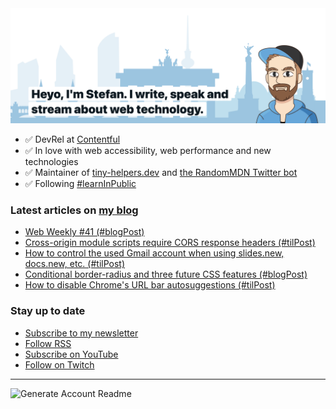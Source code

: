 <img alt="Heyo, I'm Stefan. I write and speak about web technology." src="https://raw.githubusercontent.com/stefanjudis/stefanjudis/main/screenshot.png">

- ✅ DevRel at [Contentful](https://www.contentful.com)
- ✅ In love with web accessibility, web performance and new technologies
- ✅ Maintainer of [tiny-helpers.dev](https://tiny-helpers.dev) and [the RandomMDN Twitter bot](https://twitter.com/randomMDN)
- ✅ Following [#learnInPublic](https://www.stefanjudis.com/today-i-learned/)
### Latest articles on [my blog](https://www.stefanjudis.com)

<!-- BLOG-POST-LIST:START -->
- [Web Weekly #41 (#blogPost)](https://www.stefanjudis.com/blog/web-weekly-41/)
- [Cross-origin module scripts require CORS response headers (#tilPost)](https://www.stefanjudis.com/today-i-learned/cross-origin-module-scripts-require-cors-response-headers/)
- [How to control the used Gmail account when using slides.new, docs.new, etc. (#tilPost)](https://www.stefanjudis.com/today-i-learned/how-to-control-the-used-gmail-account-when-using-slides-new-docs-new-etc/)
- [Conditional border-radius and three future CSS features (#blogPost)](https://www.stefanjudis.com/blog/conditional-border-radius-and-three-future-css-features/)
- [How to disable Chrome's URL bar autosuggestions (#tilPost)](https://www.stefanjudis.com/today-i-learned/how-to-disable-chromes-url-autosuggestions/)
<!-- BLOG-POST-LIST:END -->

### Stay up to date

- [Subscribe to my newsletter](https://www.stefanjudis.com/newsletter/)
- [Follow RSS](https://www.stefanjudis.com/feeds/)
- [Subscribe on YouTube](https://youtube.com/c/stefanjudis)
- [Follow on Twitch](https://www.twitch.tv/stefanjudis)

---

![Generate Account Readme](https://github.com/stefanjudis/stefanjudis/workflows/Generate%20Account%20Readme/badge.svg)
